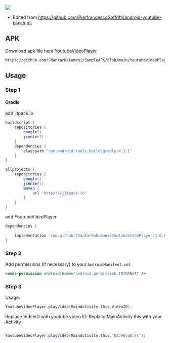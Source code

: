   [![](https://jitpack.io/v/ShankarKakumani/YoutubeVideoPlayer.svg)](https://jitpack.io/#ShankarKakumani/YoutubeVideoPlayer)

- Edited from https://github.com/PierfrancescoSoffritti/android-youtube-player.git
 
## APK
Download apk file here [YoutubeVideoPlayer](https://github.com/ShankarKakumani/SampleAPK/blob/main/YoutubeVideoPlayer.apk)
```
https://github.com/ShankarKakumani/SampleAPK/blob/main/YoutubeVideoPlayer.apk
```

 
## Usage

### Step 1

#### Gradle

add jitpack.io

```groovy
buildscript {
    repositories {
        google()
        jcenter()
    }
    dependencies {
        classpath "com.android.tools.build:gradle:4.1.1"
    }
}

allprojects {
    repositories {
        google()
        jcenter()
        maven {
            url "https://jitpack.io"
        }
    }
}
```

add YoutubeVideoPlayer

```groovy
dependencies {
    
    implementation 'com.github.ShankarKakumani:YoutubeVideoPlayer:1.0.6'
}
```

### Step 2

Add permissions (if necessary) to your `AndroidManifest.xml`

```xml
<uses-permission android:name="android.permission.INTERNET" /> 

```

### Step 3

Usage:
 
```java
YoutubeVideoPlayer.playVideo(MainActivity.this,VideoID);

```        
Replace VideoID with youtube video ID.
Replace MainActivity.this with your Activity

 ```java
 
 YoutubeVideoPlayer.playVideo(MainActivity.this,"h2JH0vqDcYc");

```   

